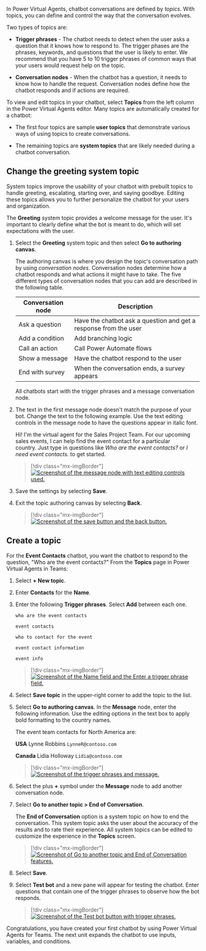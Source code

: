 In Power Virtual Agents, chatbot conversations are defined by *topics*. With topics, you can define and control the way that the conversation evolves. 

Two types of topics are:

- **Trigger phrases** - The chatbot needs to detect when the user asks a question that it knows how to respond to. The trigger phases are the phrases, keywords, and questions that the user is likely to enter. We recommend that you have 5 to 10 trigger phrases of common ways that your users would request help on the topic.

- **Conversation nodes** - When the chatbot has a question, it needs to know how to handle the request. Conversation nodes define how the chatbot responds and if actions are required.

To view and edit topics in your chatbot, select **Topics** from the left column in the Power Virtual Agents editor. Many topics are automatically created for a chatbot:

-   The first four topics are sample **user topics** that demonstrate various ways of using topics to create conversations.

-   The remaining topics are **system topics** that are likely needed during a chatbot conversation.

## Change the greeting system topic

System topics improve the usability of your chatbot with prebuilt topics to handle greeting, escalating, starting over, and saying goodbye. Editing these topics allows you to further personalize the chatbot for your users and organization.

The **Greeting** system topic provides a welcome message for the user. It's important to clearly define what the bot is meant to do, which will set expectations with the user.

1. Select the **Greeting** system topic and then select **Go to authoring canvas**.

    The authoring canvas is where you design the topic's conversation path by using *conversation nodes*. Conversation nodes determine how a chatbot responds and what actions it might have to take. The five different types of conversation nodes that you can add are described in the following table.

	|     Conversation   node    |     Description                                                           |
	|----------------------------|---------------------------------------------------------------------------|
	|     Ask a   question       |     Have the   chatbot ask a question and get a response from the user    |
	|     Add a   condition      |     Add branching   logic                                                 |
	|     Call an   action       |     Call Power   Automate flows                                           |
	|     Show a   message       |     Have the   chatbot respond to the user                                |
	|     End with   survey      |     When the   conversation ends, a survey appears                        |
	
	All chatbots start with the trigger phrases and a message conversation node.

1. The text in the first message node doesn't match the purpose of your bot. Change the text to the following example. Use the text editing controls in the message node to have the questions appear in italic font.
    
    Hi! I'm the virtual agent for the Sales Project Team. For our upcoming sales events, I can help find the event contact for a particular country. Just type in questions like *Who are the event contacts?* or *I need event contacts.* to get started.
    
    > [!div class="mx-imgBorder"]
	> [![Screenshot of the message node with text editing controls used.](../media/image-5.png)](../media/image-5.png#lightbox)

1. Save the settings by selecting **Save**.

1. Exit the topic authoring canvas by selecting **Back**.
    
    > [!div class="mx-imgBorder"]
	> [![Screenshot of the save button and the back button.](../media/image-6.png)](../media/image-6.png#lightbox)

## Create a topic

For the **Event Contacts** chatbot, you want the chatbot to respond to the question, "Who are the event contacts?" From the **Topics** page in Power Virtual Agents in Teams:

1. Select **+ New topic**.

1. Enter **Contacts** for the **Name**.

1. Enter the following **Trigger phrases**. Select **Add** between each one.
    
    `who are the event contacts`

    `event contacts`

    `who to contact for the event`

    `event contact information`

    `event info`
    
    > [!div class="mx-imgBorder"]
	> [![Screenshot of the Name field and the Enter a trigger phrase field.](../media/image-7.png)](../media/image-7.png#lightbox)

1. Select **Save topic** in the upper-right corner to add the topic to the list.

1. Select **Go to authoring canvas**. In the **Message** node, enter the following information. Use the editing options in the text box to apply bold formatting to the country names.
    
    The event team contacts for North America are:

    **USA** 
	Lynne Robbins `LynneR@contoso.com`

	**Canada**
	Lidia Holloway `Lidia@contoso.com`

	> [!div class="mx-imgBorder"]
	> [![Screenshot of the trigger phrases and message.](../media/image-8.png)](../media/image-8.png#lightbox)

1. Select the plus **+** symbol under the **Message** node to add another conversation node.

1. Select **Go to another topic > End of Conversation**.
    
    The **End of Conversation** option is a system topic on how to end the conversation. This system topic asks the user about the accuracy of the results and to rate their experience. All system topics can be edited to customize the experience in the **Topics** screen.
    
    > [!div class="mx-imgBorder"]
	> [![Screenshot of Go to another topic and End of Conversation features.](../media/image-9.png)](../media/image-9.png#lightbox)

1. Select **Save**.

1. Select **Test bot** and a new pane will appear for testing the chatbot. Enter questions that contain one of the trigger phrases to observe how the bot responds.
    
    > [!div class="mx-imgBorder"]
	> [![Screenshot of the Test bot button with trigger phrases.](../media/image-10.png)](../media/image-10.png#lightbox)

Congratulations, you have created your first chatbot by using Power Virtual Agents for Teams. The next unit expands the chatbot to use inputs, variables, and conditions.
